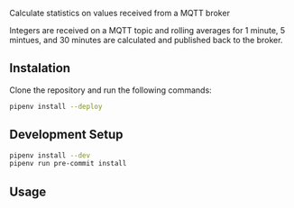 Calculate statistics on values received from a MQTT broker

Integers are received on a MQTT topic and rolling averages for 1 minute, 5 mintues, and 30 minutes are
calculated and published back to the broker.

## Instalation

Clone the repository and run the following commands:

```bash
pipenv install --deploy
```

## Development Setup

```bash
pipenv install --dev
pipenv run pre-commit install
```

## Usage

```console
```
